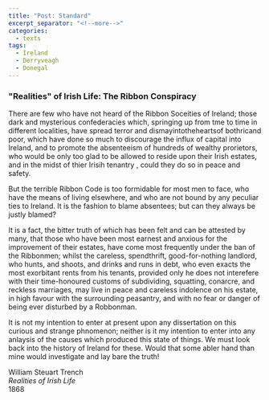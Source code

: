 ```yaml
---
title: "Post: Standard"
excerpt_separator: "<!--more-->"
categories:
  - texts
tags:
  - Ireland
  - Derryveagh
  - Donegal
---
```

### "Realities" of Irish Life: The Ribbon Conspiracy

There are few who have not heard of the Ribbon Soceities of Ireland; those dark and mysterious confederacies which, springing up from tme to time in different localities, have spread terror and dismayintotheheartsof bothricand poor, which have done so much to discourage the influx of capital into Ireland, and to promote the absenteeism of hundreds of wealthy prorietors, who would be only too glad to be allowed to reside upon their Irish estates, and in the midst of thier Irisih tenantry , could they do so in peace and safety.  
<!--more-->
But the terrible Ribbon Code is too formidable for most men to face, who have the means of living elsewhere, and who are not bound by any peculiar ties to Ireland. It is the fashion to blame absentees; but can they always be justly blamed?  

It is a fact, the bitter truth of which has been felt and can be attested by many, that those who have been most earnest and anxious for the improvement of their estates, have come most frequently under the ban of the Ribbonmen; whilst the careless, spendthrift, good-for-nothing landlord, who hunts, and shoots, and drinks and runs in debt, who even exacts the most exorbitant rents from his tenants, provided only he does not interefere with their time-honoured customs of subdividing, squatting, conarcre, and reckless marriages, may live in peace and careless indolence on his estate, in high favour with the surrounding peasantry, and with no fear or danger of being ever disturbed by a Robbonman.  

It is not my intention to enter at present upon any dissertation on this curious and strange phnomenon; neither is it my intention to enter into any anlaysis of the causes which produced this state of things. We must look back into the history of Ireland for these. Would that some abler hand than mine would investigate and lay bare the truth!  

William Steuart Trench  
_Realities of Irish Life_  
1868

